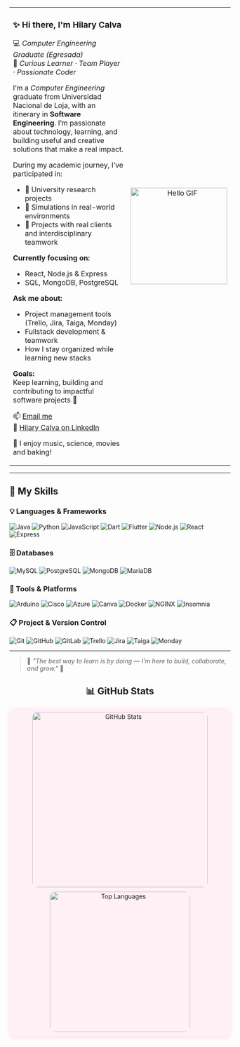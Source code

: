 <!-- Encabezado con GIF y presentación lado a lado sin bordes -->
<table border="0">
  <tr>
    <td valign="top">

### ✨ Hi there, I'm **Hilary Calva**  
💻 *Computer Engineering Graduate (Egresada)*  
🌸 *Curious Learner · Team Player · Passionate Coder*

I’m a *Computer Engineering* graduate from Universidad Nacional de Loja, with an itinerary in **Software Engineering**. I’m passionate about technology, learning, and building useful and creative solutions that make a real impact.

During my academic journey, I’ve participated in:

- 🧪 University research projects  
- 💼 Simulations in real-world environments  
- 🤝 Projects with real clients and interdisciplinary teamwork  

**Currently focusing on:**
- React, Node.js & Express  
- SQL, MongoDB, PostgreSQL  

**Ask me about:**
- Project management tools (Trello, Jira, Taiga, Monday)  
- Fullstack development & teamwork  
- How I stay organized while learning new stacks  

**Goals:**  
Keep learning, building and contributing to impactful software projects 🌷

📫 [Email me](mailto:madeleycc15@gmail.com)  
🔗 [Hilary Calva on LinkedIn](https://www.linkedin.com/in/hilarycalva)

🧁 I enjoy music, science, movies and baking!

</td>
    <td align="center">
      <img src="https://i.pinimg.com/originals/48/ae/34/48ae34c6139c51f22f73ce96f9d88aa0.gif" width="220" alt="Hello GIF"/>
    </td>
  </tr>
</table>

---

## 🔧 My Skills

### 💡 Languages & Frameworks
![Java](https://img.shields.io/badge/Java-FFB6C1?style=flat&logo=java&logoColor=white)
![Python](https://img.shields.io/badge/Python-FF69B4?style=flat&logo=python&logoColor=white)
![JavaScript](https://img.shields.io/badge/JavaScript-FFC0CB?style=flat&logo=javascript&logoColor=white)
![Dart](https://img.shields.io/badge/Dart-FADADD?style=flat&logo=dart)
![Flutter](https://img.shields.io/badge/Flutter-F4A6C1?style=flat&logo=flutter)
![Node.js](https://img.shields.io/badge/Node.js-F4A6C1?style=flat&logo=node.js)
![React](https://img.shields.io/badge/React-FFB6C1?style=flat&logo=react)
![Express](https://img.shields.io/badge/Express-FFC0CB?style=flat&logo=express)

### 🗄️ Databases
![MySQL](https://img.shields.io/badge/MySQL-FFC0CB?style=flat&logo=mysql)
![PostgreSQL](https://img.shields.io/badge/PostgreSQL-FB8DA0?style=flat&logo=postgresql)
![MongoDB](https://img.shields.io/badge/MongoDB-FFB6C1?style=flat&logo=mongodb)
![MariaDB](https://img.shields.io/badge/MariaDB-FADADD?style=flat&logo=mariadb)

### 🧰 Tools & Platforms
![Arduino](https://img.shields.io/badge/Arduino-FF69B4?style=flat&logo=arduino)
![Cisco](https://img.shields.io/badge/Cisco-FFC0CB?style=flat&logo=cisco)
![Azure](https://img.shields.io/badge/Azure-F4A6C1?style=flat&logo=microsoftazure)
![Canva](https://img.shields.io/badge/Canva-FFB6C1?style=flat&logo=canva)
![Docker](https://img.shields.io/badge/Docker-FADADD?style=flat&logo=docker)
![NGINX](https://img.shields.io/badge/NGINX-FF9AA2?style=flat&logo=nginx)
![Insomnia](https://img.shields.io/badge/Insomnia-FFC0CB?style=flat&logo=insomnia)

### 📋 Project & Version Control
![Git](https://img.shields.io/badge/Git-FF69B4?style=flat&logo=git)
![GitHub](https://img.shields.io/badge/GitHub-FFC0CB?style=flat&logo=github)
![GitLab](https://img.shields.io/badge/GitLab-FB8DA0?style=flat&logo=gitlab)
![Trello](https://img.shields.io/badge/Trello-FADADD?style=flat&logo=trello)
![Jira](https://img.shields.io/badge/Jira-FFB6C1?style=flat&logo=jira)
![Taiga](https://img.shields.io/badge/Taiga-FCC8D1?style=flat&logo=taiga)
![Monday](https://img.shields.io/badge/Monday-FF9AA2?style=flat&logo=monzo)

---

> 💬 *"The best way to learn is by doing — I’m here to build, collaborate, and grow."* 🌸

<h2 align="center">📊 GitHub Stats</h2>

<p align="center" style="background-color: #fff0f5; border-radius: 12px; box-shadow: 0 4px 8px rgba(255,105,180,0.2); padding: 10px;">
  <img 
    src="https://github-readme-stats.vercel.app/api?username=Hilary-Madelein&show_icons=true&theme=rose_pine&icon_color=ff69b4&title_color=ff69b4&text_color=ffb6c1&bg_color=fff0f5&border_radius=12" 
    alt="GitHub Stats"
    width="400"
    style="border-radius: 12px; margin-bottom: 10px;"
  />
  <br/>
  <img 
    src="https://github-readme-stats.vercel.app/api/top-langs/?username=Hilary-Madelein&layout=compact&theme=rose_pine&title_color=ff69b4&text_color=ffb6c1&bg_color=fff0f5&border_radius=12" 
    alt="Top Languages"
    width="320"
    style="border-radius: 12px;"
  />
</p>

